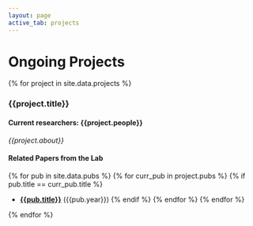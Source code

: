 ```yaml
---
layout: page
active_tab: projects
---
```

# Ongoing Projects

<!-- Pubs Start -->

{% for project in site.data.projects %}
### {{project.title}}
#### **Current researchers:** {{project.people}}

_{{project.about}}_

#### Related Papers from the Lab
{% for pub in site.data.pubs %}
{% for curr_pub in project.pubs %}
{% if pub.title == curr_pub.title %}
* **<a href="{%if pub.official_pdf%}{{pub.official_pdf}}{% else %}{{pub.arxiv}}{% endif %}">{{pub.title}}</a>** ({{pub.year}})
{% endif %}
{% endfor %}
{% endfor %}
	
{% endfor %}
  
<!-- Pubs End -->
